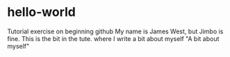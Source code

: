 # hello-world
Tutorial exercise on beginning github
My name is James West, but Jimbo is fine.
This is the bit in the tute. where I write a bit about myself
"A bit about myself" 
